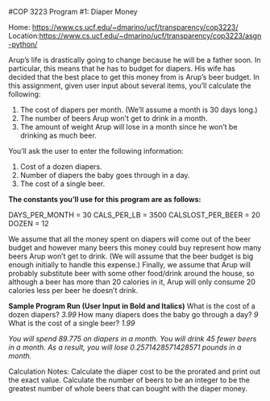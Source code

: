 #COP 3223 Program #1: Diaper Money

Home: https://www.cs.ucf.edu/~dmarino/ucf/transparency/cop3223/
Location:https://www.cs.ucf.edu/~dmarino/ucf/transparency/cop3223/asgn-python/ 

Arup’s life is drastically going to change because he will be a father soon. In particular, this means that he has to budget for diapers. His wife has decided that the best place to get this money from is Arup’s beer budget. In this assignment, given user input about several items, you’ll calculate the following:

1) The cost of diapers per month. (We’ll assume a month is 30 days long.)
2) The number of beers Arup won’t get to drink in a month.
3) The amount of weight Arup will lose in a month since he won’t be drinking as much beer.

You’ll ask the user to enter the following information:

1) Cost of a dozen diapers.
2) Number of diapers the baby goes through in a day.
3) The cost of a single beer.

**The constants you’ll use for this program are as follows:**

DAYS_PER_MONTH = 30
CALS_PER_LB = 3500
CALSLOST_PER_BEER = 20
DOZEN = 12

We assume that all the money spent on diapers will come out of the beer budget and however many beers this money could buy represent how many beers Arup won’t get to drink. (We will assume that the beer budget is big enough initially to handle this expense.) Finally, we assume that Arup will probably substitute beer with some other food/drink around the house, so although a beer has more than 20 calories in it, Arup will only consume 20 calories less per beer he doesn’t drink.

**Sample Program Run (User Input in Bold and Italics)**
What is the cost of a dozen diapers?
*3.99*
How many diapers does the baby go through a day?
*9*
What is the cost of a single beer?
*1.99*

*You will spend 89.775 on diapers in a month.*
*You will drink 45 fewer beers in a month.*
*As a result, you will lose 0.2571428571428571 pounds in a month.*

Calculation Notes: Calculate the diaper cost to be the prorated and print out the exact value. Calculate the number of beers to be an integer to be the greatest number of whole beers that can bought with the diaper money. 
